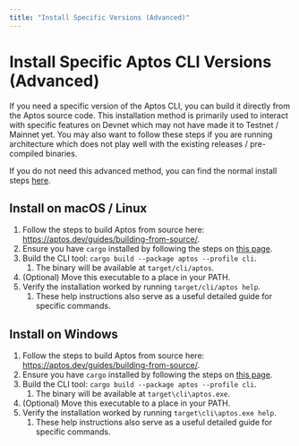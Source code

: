 ```yaml
---
title: "Install Specific Versions (Advanced)"
---
```


# Install Specific Aptos CLI Versions (Advanced)

If you need a specific version of the Aptos CLI, you can build it directly from the Aptos source code. This installation method is primarily used to interact with specific features on Devnet which may not have made it to Testnet / Mainnet yet. You may also want to follow these steps if you are running architecture which does not play well with the existing releases / pre-compiled binaries.

If you do not need this advanced method, you can find the normal install steps [here](./index.md).

## Install on macOS / Linux

1. Follow the steps to build Aptos from source here: https://aptos.dev/guides/building-from-source/.
2. Ensure you have `cargo` installed by following the steps on [this page](https://doc.rust-lang.org/cargo/getting-started/installation.html#install-rust-and-cargo).
3. Build the CLI tool: `cargo build --package aptos --profile cli`.
   1. The binary will be available at `target/cli/aptos`.
4. (Optional) Move this executable to a place in your PATH.
5. Verify the installation worked by running `target/cli/aptos help`.
   1. These help instructions also serve as a useful detailed guide for specific commands.

## Install on Windows

1. Follow the steps to build Aptos from source here: https://aptos.dev/guides/building-from-source/.
2. Ensure you have `cargo` installed by following the steps on [this page](https://doc.rust-lang.org/cargo/getting-started/installation.html#install-rust-and-cargo).
3. Build the CLI tool: `cargo build --package aptos --profile cli`.
   1. The binary will be available at `target\cli\aptos.exe`.
4. (Optional) Move this executable to a place in your PATH.
5. Verify the installation worked by running `target\cli\aptos.exe help`.
   1. These help instructions also serve as a useful detailed guide for specific commands.
